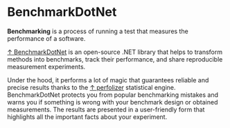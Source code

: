 # BenchmarkDotNet

**Benchmarking** is a process of running a test that measures the performance of a software.

[↑ BenchmarkDotNet](https://github.com/dotnet/BenchmarkDotNet) is an open-source .NET library that helps to transform methods into benchmarks, track their performance, and share reproducible measurement experiments.

Under the hood, it performs a lot of magic that guarantees reliable and precise results thanks to the [↑ perfolizer](https://github.com/AndreyAkinshin/perfolizer) statistical engine. BenchmarkDotNet protects you from popular benchmarking mistakes and warns you if something is wrong with your benchmark design or obtained measurements. The results are presented in a user-friendly form that highlights all the important facts about your experiment.
